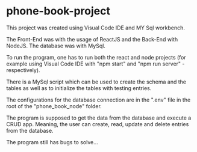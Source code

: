 # phone-book-project

This project was created using Visual Code IDE and MY Sql workbench.

The Front-End was with the usage of ReactJS and the Back-End with NodeJS. The database was with MySql.

To run the program, one has to run both the react and node projects (for example using Visual Code IDE with "npm start" and "npm run server" - respectively).

There is a MySql script which can be used to create the schema and the tables as well as to initialize the tables with testing entries.

The configurations for the database connection are in the ".env" file in the root of the "phone_book_node" folder.

The program is supposed to get the data from the database and execute a CRUD app. Meaning, the user can create, read, update and delete entries from the database.

The program still has bugs to solve...
